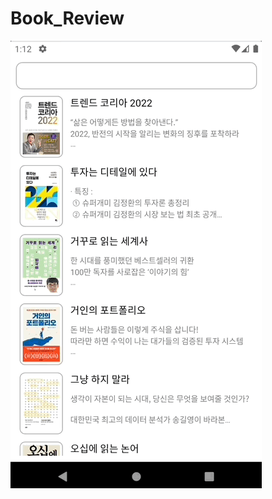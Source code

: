 # Book_Review
![book_review1](https://raw.githubusercontent.com/yeontan0826/Android-Practice/main/Book_Review/screenshot/book_review1.gif)
